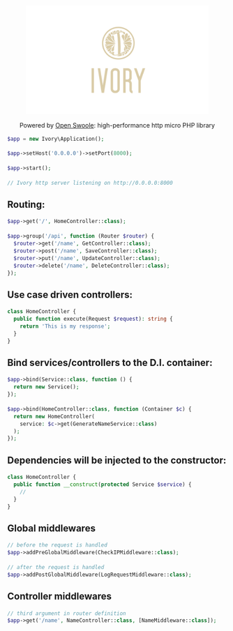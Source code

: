 <p align="center">
<img height="auto" style="width: 420px; object-fit: contain;" src="https://github.com/dannyYassine/ivory/blob/main/logo-large.png?raw=true" alt="logo.png">
</p>
<p align="center">
Powered by <a href="https://openswoole.com/" target="_blank">Open Swoole</a>: high-performance http micro PHP library
</p>

```php
$app = new Ivory\Application();

$app->setHost('0.0.0.0')->setPort(8000);

$app->start();

// Ivory http server listening on http://0.0.0.0:8000
```

## Routing:
```php
$app->get('/', HomeController::class);

$app->group('/api', function (Router $router) {
  $router->get('/name', GetController::class);
  $router->post('/name', SaveController::class);
  $router->put('/name', UpdateController::class);
  $router->delete('/name', DeleteController::class);
});
```

## Use case driven controllers:
```php
class HomeController {
  public function execute(Request $request): string {
    return 'This is my response';
  }
}
```

## Bind services/controllers to the D.I. container:
```php
$app->bind(Service::class, function () {
  return new Service();
});

$app->bind(HomeController::class, function (Container $c) {
  return new HomeController(
    service: $c->get(GenerateNameService::class)
  );
});
```

## Dependencies will be injected to the constructor:
```php
class HomeController {
  public function __construct(protected Service $service) {
    //
  }
}
```

## Global middlewares
```php
// before the request is handled
$app->addPreGlobalMiddleware(CheckIPMiddleware::class);

// after the request is handled
$app->addPostGlobalMiddleware(LogRequestMiddleware::class);
```

## Controller middlewares
```php
// third argument in router definition
$app->get('/name', NameController::class, [NameMiddleware::class]);
```

